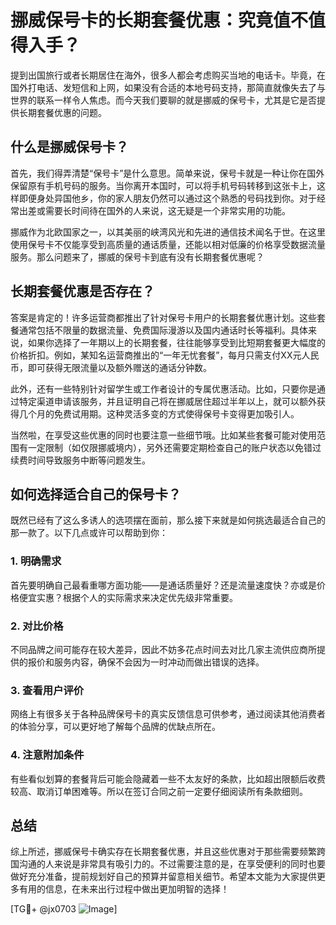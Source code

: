 # 挪威保号卡的长期套餐优惠：究竟值不值得入手？

提到出国旅行或者长期居住在海外，很多人都会考虑购买当地的电话卡。毕竟，在国外打电话、发短信和上网，如果没有合适的本地号码支持，那简直就像失去了与世界的联系一样令人焦虑。而今天我们要聊的就是挪威的保号卡，尤其是它是否提供长期套餐优惠的问题。

## 什么是挪威保号卡？

首先，我们得弄清楚“保号卡”是什么意思。简单来说，保号卡就是一种让你在国外保留原有手机号码的服务。当你离开本国时，可以将手机号码转移到这张卡上，这样即便身处异国他乡，你的家人朋友仍然可以通过这个熟悉的号码找到你。对于经常出差或需要长时间待在国外的人来说，这无疑是一个非常实用的功能。

挪威作为北欧国家之一，以其美丽的峡湾风光和先进的通信技术闻名于世。在这里使用保号卡不仅能享受到高质量的通话质量，还能以相对低廉的价格享受数据流量服务。那么问题来了，挪威的保号卡到底有没有长期套餐优惠呢？

## 长期套餐优惠是否存在？

答案是肯定的！许多运营商都推出了针对保号卡用户的长期套餐优惠计划。这些套餐通常包括不限量的数据流量、免费国际漫游以及国内通话时长等福利。具体来说，如果你选择了一年期以上的长期套餐，往往能够享受到比短期套餐更大幅度的价格折扣。例如，某知名运营商推出的“一年无忧套餐”，每月只需支付XX元人民币，即可获得无限流量以及额外赠送的通话分钟数。

此外，还有一些特别针对留学生或工作者设计的专属优惠活动。比如，只要你是通过特定渠道申请该服务，并且证明自己将在挪威居住超过半年以上，就可以额外获得几个月的免费试用期。这种灵活多变的方式使得保号卡变得更加吸引人。

当然啦，在享受这些优惠的同时也要注意一些细节哦。比如某些套餐可能对使用范围有一定限制（如仅限挪威境内），另外还需要定期检查自己的账户状态以免错过续费时间导致服务中断等问题发生。

## 如何选择适合自己的保号卡？

既然已经有了这么多诱人的选项摆在面前，那么接下来就是如何挑选最适合自己的那一款了。以下几点或许可以帮助到你：

### 1. 明确需求
首先要明确自己最看重哪方面功能——是通话质量好？还是流量速度快？亦或是价格便宜实惠？根据个人的实际需求来决定优先级非常重要。

### 2. 对比价格
不同品牌之间可能存在较大差异，因此不妨多花点时间去对比几家主流供应商所提供的报价和服务内容，确保不会因为一时冲动而做出错误的选择。

### 3. 查看用户评价
网络上有很多关于各种品牌保号卡的真实反馈信息可供参考，通过阅读其他消费者的体验分享，可以更好地了解每个品牌的优缺点所在。

### 4. 注意附加条件
有些看似划算的套餐背后可能会隐藏着一些不太友好的条款，比如超出限额后收费较高、取消订单困难等。所以在签订合同之前一定要仔细阅读所有条款细则。

## 总结

综上所述，挪威保号卡确实存在长期套餐优惠，并且这些优惠对于那些需要频繁跨国沟通的人来说是非常具有吸引力的。不过需要注意的是，在享受便利的同时也要做好充分准备，提前规划好自己的预算并留意相关细节。希望本文能为大家提供更多有用的信息，在未来出行过程中做出更加明智的选择！

[TG💪+ @jx0703 ![Image](https://github.com/user-attachments/assets/dbca1d08-cadb-493c-b0ec-ad6f7a83f270)]